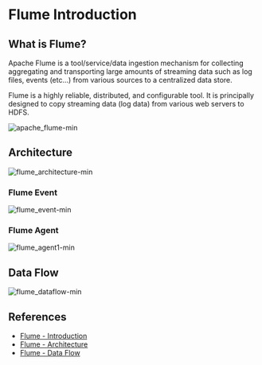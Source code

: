 # Flume Introduction

## What is Flume?
Apache Flume is a tool/service/data ingestion mechanism for collecting aggregating and transporting large amounts of streaming data such as log files, events (etc...) from various sources to a centralized data store.

Flume is a highly reliable, distributed, and configurable tool. It is principally designed to copy streaming data (log data) from various web servers to HDFS.

![apache_flume-min](https://www.wailian.work/images/2019/06/03/apache_flume-min.png)

## Architecture
![flume_architecture-min](https://www.wailian.work/images/2019/06/03/flume_architecture-min.png)

### Flume Event
![flume_event-min](https://www.wailian.work/images/2019/06/03/flume_event-min.png)

### Flume Agent
![flume_agent1-min](https://www.wailian.work/images/2019/06/03/flume_agent1-min.jpg)

## Data Flow
![flume_dataflow-min](https://www.wailian.work/images/2019/06/03/flume_dataflow-min.png)

## References
- [Flume - Introduction](https://www.tutorialspoint.com/apache_flume/apache_flume_introduction.htm)
- [Flume - Architecture](https://www.tutorialspoint.com/apache_flume/apache_flume_architecture.htm)
- [Flume - Data Flow](https://www.tutorialspoint.com/apache_flume/apache_flume_data_flow.htm)